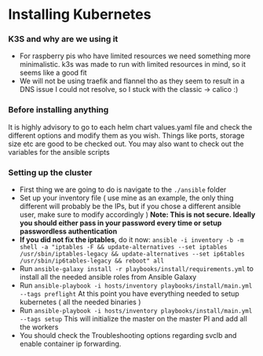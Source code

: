 # Installing Kubernetes

### K3S and why are we using it
- For raspberry pis who have limited resources we need something more minimalistic. k3s was made to run with limited resources in mind, so it seems like a good fit
- We will not be using traefik and flannel tho as they seem to result in a DNS issue I could not resolve, so I stuck with the classic -> calico :)

### Before installing anything
It is highly advisory to go to each helm chart values.yaml file and check the different options and modify them as you wish.
Things like ports, storage size etc are good to be checked out. You may also want to check out the variables for the ansible scripts

### Setting up the cluster
- First thing we are going to do is navigate to the `./ansible` folder
- Set up your inventory file ( use mine as an example, the only thing different will probably be the IPs, 
but if you chose a different ansible user, make sure to modify accordingly ) **Note: This is not secure. 
Ideally you should either pass in your password every time or setup passwordless authentication**
- **If you did not fix the iptables**, do it now: `ansible -i inventory -b -m shell -a "iptables -F && update-alternatives --set iptables /usr/sbin/iptables-legacy && update-alternatives --set ip6tables /usr/sbin/ip6tables-legacy && reboot" all`
- Run `ansible-galaxy install -r playbooks/install/requirements.yml` to install all the needed ansible roles from Ansible Galaxy
- Run `ansible-playbook -i hosts/inventory playbooks/install/main.yml --tags preflight` At this point you have 
everything needed to setup kubernetes ( all the needed binaries )
- Run `ansible-playbook -i hosts/inventory playbooks/install/main.yml --tags setup` This will initialize the 
master on the master PI and add all the workers
- You should check the Troubleshooting options regarding svclb and enable container ip forwarding.